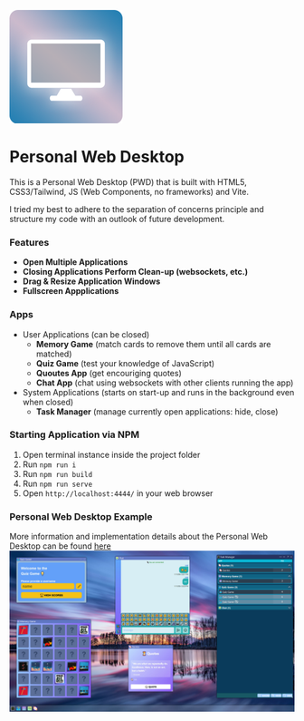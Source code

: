 ![pwd logo](icon.png)

# Personal Web Desktop
This is a Personal Web Desktop (PWD) that is built with HTML5, CSS3/Tailwind, JS (Web Components, no frameworks) and Vite.

I tried my best to adhere to the separation of concerns principle and structure my code with an outlook of future development.

### Features
- **Open Multiple Applications**
- **Closing Applications Perform Clean-up (websockets, etc.)**
- **Drag & Resize Application Windows**
- **Fullscreen Appplications**

### Apps
- User Applications (can be closed)
  - **Memory Game** (match cards to remove them until all cards are matched)
  - **Quiz Game** (test your knowledge of JavaScript)
  - **Quoutes App** (get encouriging quotes)
  - **Chat App** (chat using websockets with other clients running the app)
- System Applications (starts on start-up and runs in the background even when closed)
  - **Task Manager** (manage currently open applications: hide, close)

### Starting Application via NPM
1. Open terminal instance inside the project folder
2. Run `npm run i`
3. Run `npm run build`
4. Run `npm run serve`
5. Open `http://localhost:4444/` in your web browser

### Personal Web Desktop Example
More information and implementation details about the Personal Web Desktop can be found 
[here](/src/js/components/personal_web_desktop/README.md)
![pwd example](pwd_example.jpg)
